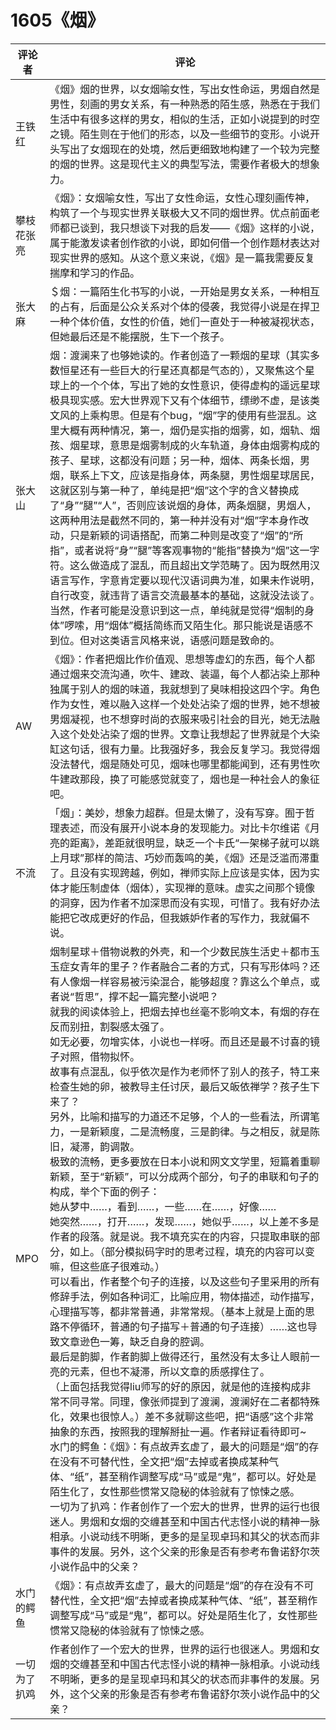# 1605《烟》

评论者 | 评论 |
|---|---|
王铁红|《烟》烟的世界，以女烟喻女性，写出女性命运，男烟自然是男性，刻画的男女关系，有一种熟悉的陌生感，熟悉在于我们生活中有很多这样的男女，相似的生活，正如小说提到的时空之镜。陌生则在于他们的形态，以及一些细节的变形。小说开头写出了女烟现在的处境，然后更细致地构建了一个较为完整的烟的世界。这是现代主义的典型写法，需要作者极大的想象力。
攀枝花张亮|《烟》：女烟喻女性，写出了女性命运，女性心理刻画传神，构筑了一个与现实世界关联极大又不同的烟世界。优点前面老师都已谈到，我只想谈下对我的启发——《烟》这样的小说，属于能激发读者创作欲的小说，即如何借一个创作题材表达对现实世界的感知。从这个意义来说，《烟》是一篇我需要反复揣摩和学习的作品。
张大麻|＄烟：一篇陌生化书写的小说，一开始是男女关系，一种相互的占有，后面是公众关系对个体的侵袭，我觉得小说是在捍卫一种个体价值，女性的价值，她们一直处于一种被凝视状态，但她最后还是不能摆脱，生下一个孩子。
张大山|烟：渡澜来了也够她读的。作者创造了一颗烟的星球（其实多数恒星还有一些巨大的行星还真都是气态的），又聚焦这个星球上的一个个体，写出了她的女性意识，使得虚构的遥远星球极具现实感。宏大世界观下又有个体细节，缥缈不虚，是该类文风的上乘构思。但是有个bug，“烟”字的使用有些混乱。这里大概有两种情况，第一，烟仍是实指的烟雾，如，烟轨、烟孩、烟星球，意思是烟雾制成的火车轨道，身体由烟雾构成的孩子、星球，这都没有问题；另一种，烟体、两条长烟，男烟，联系上下文，应该是指身体，两条腿，男性烟星球居民，这就区别与第一种了，单纯是把“烟”这个字的含义替换成了“身”“腿”“人”，否则应该说烟的身体，两条烟腿，男烟人，这两种用法是截然不同的，第一种并没有对“烟”字本身作改动，只是新颖的词语搭配，而第二种则是改变了“烟”的“所指”，或者说将“身”“腿”等客观事物的“能指”替换为“烟”这一字符。这么做造成了混乱，而且超出文学范畴了。因为既然用汉语言写作，字意肯定要以现代汉语词典为准，如果未作说明，自行改变，就违背了语言交流最基本的基础，这就没法谈了。当然，作者可能是没意识到这一点，单纯就是觉得“烟制的身体”啰嗦，用“烟体”概括简练而又陌生化。那只能说是语感不到位。但对这类语言风格来说，语感问题是致命的。
AW|《烟》：作者把烟比作价值观、思想等虚幻的东西，每个人都通过烟来交流沟通，吹牛、建政、装逼，每个人都沾染上那种独属于别人的烟的味道，我就想到了臭味相投这四个字。角色作为女性，难以融入这样一个处处沾染了烟的世界，她不想被男烟凝视，也不想穿时尚的衣服来吸引社会的目光，她无法融入这个处处沾染了烟的世界。文章让我想起了世界就是个大染缸这句话，很有力量。比我强好多，我会反复学习。我觉得烟没法替代，烟是随处可见，烟味也哪里都能闻到，还有男性吹牛建政那段，换了可能感觉就变了，烟也是一种社会人的象征吧。
不流|「烟」：美妙，想象力超群。但是太懒了，没有写穿。囿于哲理表述，而没有展开小说本身的发现能力。对比卡尔维诺《月亮的距离》，差距就很明显，缺乏一个卡氏“一架梯子就可以跳上月球”那样的简洁、巧妙而轰鸣的美，《烟》还是泛滥而滞重了。且没有实现跨越，例如，禅师实际上应该是实体，因为实体才能压制虚体（烟体），实现禅的意味。虚实之间那个镜像的洞穿，因为作者不加深思而没有实现，可惜了。我有好办法能把它改成更好的作品，但我嫉妒作者的写作力，我就偏不说。
MPO|烟制星球＋借物说教的外壳，和一个少数民族生活史＋都市玉玉症女青年的里子？作者融合二者的方式，只有写形体吗？还有人像烟一样容易被污染混合，能够超度？靠这么个单点，或者说“哲思”，撑不起一篇完整小说吧？<br/>就我的阅读体验上，把烟去掉也丝毫不影响文本，有烟的存在反而别扭，割裂感太强了。<br/>如无必要，勿增实体，小说也一样呀。而且还是最不讨喜的镜子对照，借物拟怀。<br/>故事有点混乱，似乎依次是作为老师怀了别人的孩子，特工来检查生她的卵，被教导主任讨厌，最后又皈依禅学？孩子生下来了？<br/>另外，比喻和描写的力道还不足够，个人的一些看法，所谓笔力，一是新颖度，二是流畅度，三是韵律。与之相反，就是陈旧，凝滞，韵调散。<br/>极致的流畅，更多要放在日本小说和网文文学里，短篇着重聊新颖，至于“新颖”，可以分成两个部分，句子的串联和句子的构成，举个下面的例子：<br/>她从梦中……，看到……，一些……在……，好像……<br/>她突然……，打开……，发现……，她似乎……，以上差不多是作者的段落。就是说。我不填充实在的内容，只提取串联的部分，如上。（部分模拟码字时的思考过程，填充的内容可以变嘛，但这些底子很难动。）<br/>可以看出，作者整个句子的连接，以及这些句子里采用的所有修辞手法，例如各种词汇，比喻应用，物体描述，动作描写，心理描写等，都非常普通，非常常规。（基本上就是上面的思路不停循环，普通的句子描写＋普通的句子连接）……这也导致文章逊色一筹，缺乏自身的腔调。<br/>最后是韵脚，作者韵脚上做得还行，虽然没有太多让人眼前一亮的元素，但也不凝滞，所以文章的质感撑住了。<br/>（上面包括我觉得liu师写的好的原因，就是他的连接构成非常不同寻常。同理，像张师提到了渡澜，渡澜好在二者都特殊化，效果也很惊人。）差不多就聊这些吧，把“语感”这个非常抽象的东西，按照我的理解掰扯一遍。作者辩证看待即可~<br/>水门的鳄鱼：《烟》：有点故弄玄虚了，最大的问题是“烟”的存在没有不可替代性，全文把“烟”去掉或者换成某种气体、“纸”，甚至稍作调整写成“马”或是“鬼”，都可以。好处是陌生化了，女性那些惯常又隐秘的体验就有了惊悚之感。<br/>一切为了扒鸡：作者创作了一个宏大的世界，世界的运行也很迷人。男烟和女烟的交缠甚至和中国古代志怪小说的精神一脉相承。小说动线不明晰，更多的是呈现卓玛和其父的状态而非事件的发展。另外，这个父亲的形象是否有参考布鲁诺舒尔茨小说作品中的父亲？
水门的鳄鱼|《烟》：有点故弄玄虚了，最大的问题是“烟”的存在没有不可替代性，全文把“烟”去掉或者换成某种气体、“纸”，甚至稍作调整写成“马”或是“鬼”，都可以。好处是陌生化了，女性那些惯常又隐秘的体验就有了惊悚之感。
一切为了扒鸡|作者创作了一个宏大的世界，世界的运行也很迷人。男烟和女烟的交缠甚至和中国古代志怪小说的精神一脉相承。小说动线不明晰，更多的是呈现卓玛和其父的状态而非事件的发展。另外，这个父亲的形象是否有参考布鲁诺舒尔茨小说作品中的父亲？
